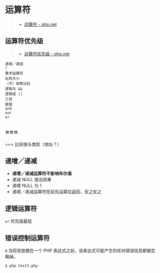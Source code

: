 # 运算符

> - [运算符 - php.net](https://www.php.net/manual/zh/language.operators.php)

## 运算符优先级

> - [运算符优先级 - php.net](https://www.php.net/manual/zh/language.operators.precedence.php)

```
递增／递减
!
算术运算符
比较大小
（不）相等比较
逻辑与 &&
逻辑或 ||
三目
赋值
and 
xor	 
or
```

## ===

=== 比较值与类型（地址？）

## 递增／递减

- **递增／递减运算符不影响布尔值**
- 递减 NULL 值没效果
- 递增 NULL 为 1
- 递增／递减运算符在前先运算后返回，反之反之

## 逻辑运算符

`or` 优先级最低

## 错误控制运算符

`@` 当将其放置在一个 PHP 表达式之前，该表达式可能产生的任何错误信息都被忽略掉。

```
$ php test3.php 
```